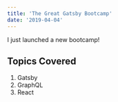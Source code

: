```yaml
---
title: 'The Great Gatsby Bootcamp'
date: '2019-04-04'
---
```


I just launched a new bootcamp!

## Topics Covered

1. Gatsby
2. GraphQL
3. React
